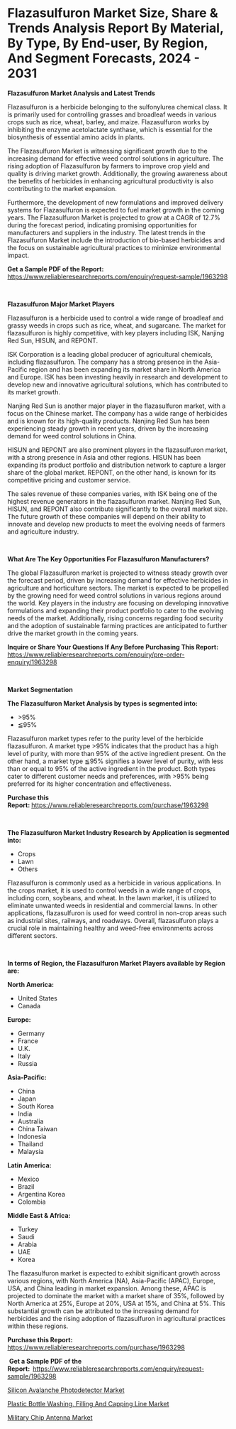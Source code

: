 <p><h1>Flazasulfuron Market Size, Share & Trends Analysis Report By Material, By Type, By End-user, By Region, And Segment Forecasts, 2024 - 2031</h1></p><p><strong>Flazasulfuron Market Analysis and Latest Trends</strong></p>
<p><p>Flazasulfuron is a herbicide belonging to the sulfonylurea chemical class. It is primarily used for controlling grasses and broadleaf weeds in various crops such as rice, wheat, barley, and maize. Flazasulfuron works by inhibiting the enzyme acetolactate synthase, which is essential for the biosynthesis of essential amino acids in plants.</p><p>The Flazasulfuron Market is witnessing significant growth due to the increasing demand for effective weed control solutions in agriculture. The rising adoption of Flazasulfuron by farmers to improve crop yield and quality is driving market growth. Additionally, the growing awareness about the benefits of herbicides in enhancing agricultural productivity is also contributing to the market expansion.</p><p>Furthermore, the development of new formulations and improved delivery systems for Flazasulfuron is expected to fuel market growth in the coming years. The Flazasulfuron Market is projected to grow at a CAGR of 12.7% during the forecast period, indicating promising opportunities for manufacturers and suppliers in the industry. The latest trends in the Flazasulfuron Market include the introduction of bio-based herbicides and the focus on sustainable agricultural practices to minimize environmental impact.</p></p>
<p><strong>Get a Sample PDF of the Report:&nbsp;</strong> <a href="https://www.reliableresearchreports.com/enquiry/request-sample/1963298">https://www.reliableresearchreports.com/enquiry/request-sample/1963298</a></p>
<p>&nbsp;</p>
<p><strong>Flazasulfuron Major Market Players</strong></p>
<p><p>Flazasulfuron is a herbicide used to control a wide range of broadleaf and grassy weeds in crops such as rice, wheat, and sugarcane. The market for flazasulfuron is highly competitive, with key players including ISK, Nanjing Red Sun, HISUN, and REPONT.</p><p>ISK Corporation is a leading global producer of agricultural chemicals, including flazasulfuron. The company has a strong presence in the Asia-Pacific region and has been expanding its market share in North America and Europe. ISK has been investing heavily in research and development to develop new and innovative agricultural solutions, which has contributed to its market growth.</p><p>Nanjing Red Sun is another major player in the flazasulfuron market, with a focus on the Chinese market. The company has a wide range of herbicides and is known for its high-quality products. Nanjing Red Sun has been experiencing steady growth in recent years, driven by the increasing demand for weed control solutions in China.</p><p>HISUN and REPONT are also prominent players in the flazasulfuron market, with a strong presence in Asia and other regions. HISUN has been expanding its product portfolio and distribution network to capture a larger share of the global market. REPONT, on the other hand, is known for its competitive pricing and customer service.</p><p>The sales revenue of these companies varies, with ISK being one of the highest revenue generators in the flazasulfuron market. Nanjing Red Sun, HISUN, and REPONT also contribute significantly to the overall market size. The future growth of these companies will depend on their ability to innovate and develop new products to meet the evolving needs of farmers and agriculture industry.</p></p>
<p>&nbsp;</p>
<p><strong>What Are The Key Opportunities For Flazasulfuron Manufacturers?</strong></p>
<p><p>The global Flazasulfuron market is projected to witness steady growth over the forecast period, driven by increasing demand for effective herbicides in agriculture and horticulture sectors. The market is expected to be propelled by the growing need for weed control solutions in various regions around the world. Key players in the industry are focusing on developing innovative formulations and expanding their product portfolio to cater to the evolving needs of the market. Additionally, rising concerns regarding food security and the adoption of sustainable farming practices are anticipated to further drive the market growth in the coming years.</p></p>
<p><strong>Inquire or Share Your Questions If Any Before Purchasing This Report:</strong> <a href="https://www.reliableresearchreports.com/enquiry/pre-order-enquiry/1963298">https://www.reliableresearchreports.com/enquiry/pre-order-enquiry/1963298</a></p>
<p>&nbsp;</p>
<p><strong>Market Segmentation</strong></p>
<p><strong>The Flazasulfuron Market Analysis by types is segmented into:</strong></p>
<p><ul><li>>95%</li><li>≦95%</li></ul></p>
<p><p>Flazasulfuron market types refer to the purity level of the herbicide flazasulfuron. A market type >95% indicates that the product has a high level of purity, with more than 95% of the active ingredient present. On the other hand, a market type ≦95% signifies a lower level of purity, with less than or equal to 95% of the active ingredient in the product. Both types cater to different customer needs and preferences, with >95% being preferred for its higher concentration and effectiveness.</p></p>
<p><strong>Purchase this Report:&nbsp;</strong><a href="https://www.reliableresearchreports.com/purchase/1963298">https://www.reliableresearchreports.com/purchase/1963298</a></p>
<p>&nbsp;</p>
<p><strong>The Flazasulfuron Market Industry Research by Application is segmented into:</strong></p>
<p><ul><li>Crops</li><li>Lawn</li><li>Others</li></ul></p>
<p><p>Flazasulfuron is commonly used as a herbicide in various applications. In the crops market, it is used to control weeds in a wide range of crops, including corn, soybeans, and wheat. In the lawn market, it is utilized to eliminate unwanted weeds in residential and commercial lawns. In other applications, flazasulfuron is used for weed control in non-crop areas such as industrial sites, railways, and roadways. Overall, flazasulfuron plays a crucial role in maintaining healthy and weed-free environments across different sectors.</p></p>
<p>&nbsp;</p>
<p><strong>In terms of Region, the Flazasulfuron Market Players available by Region are:</strong></p>
<p>
    <p> <strong> North America: </strong>
        <ul>
            <li>United States</li>
            <li>Canada</li>
        </ul>
        </p> 
    <p> <strong> Europe: </strong>
        <ul>
            <li>Germany</li>
            <li>France</li>
            <li>U.K.</li>
            <li>Italy</li>
            <li>Russia</li>
        </ul>
        </p> 
    <p> <strong> Asia-Pacific: </strong>
        <ul>
            <li>China</li>
            <li>Japan</li>
            <li>South Korea</li>
            <li>India</li>
            <li>Australia</li>
            <li>China Taiwan</li>
            <li>Indonesia</li>
            <li>Thailand</li>
            <li>Malaysia</li>
        </ul>
        </p> 
    <p> <strong> Latin America: </strong>
        <ul>
            <li>Mexico</li>
            <li>Brazil</li>
            <li>Argentina Korea</li>
            <li>Colombia</li>
        </ul>
        </p> 
    <p> <strong> Middle East & Africa: </strong>
        <ul>
            <li>Turkey</li>
            <li>Saudi</li>
            <li>Arabia</li>
            <li>UAE</li>
            <li>Korea</li>
        </ul>
    </p>
    </p>
<p><p>The flazasulfuron market is expected to exhibit significant growth across various regions, with North America (NA), Asia-Pacific (APAC), Europe, USA, and China leading in market expansion. Among these, APAC is projected to dominate the market with a market share of 35%, followed by North America at 25%, Europe at 20%, USA at 15%, and China at 5%. This substantial growth can be attributed to the increasing demand for herbicides and the rising adoption of flazasulfuron in agricultural practices within these regions.</p></p>
<p><strong>Purchase this Report: </strong><a href="https://www.reliableresearchreports.com/purchase/1963298">https://www.reliableresearchreports.com/purchase/1963298</a></p>
<p>&nbsp;<strong>Get a Sample PDF of the Report:&nbsp;&nbsp;</strong><a href="https://www.reliableresearchreports.com/enquiry/request-sample/1963298">https://www.reliableresearchreports.com/enquiry/request-sample/1963298</a></p>
<p><strong></strong></p>
<p><p><a href="https://view.publitas.com/reportprime-1/silicon-avalanche-photodetector-market-size-share-trends-analysis-report-by-material-by-type-by-end-user-by-region-and-segment-forecasts-2024-2031/">Silicon Avalanche Photodetector Market</a></p><p><a href="https://view.publitas.com/reportprime-1/plastic-bottle-washing-filling-and-capping-line-market-size-growth-and-forecast-from-2024-2031/">Plastic Bottle Washing, Filling And Capping Line Market</a></p><p><a href="https://view.publitas.com/reportprime-1/military-chip-antenna-market-challenges-opportunities-and-growth-drivers-and-major-market-players-forecasted-for-period-from-2024-2031/">Military Chip Antenna Market</a></p></p>